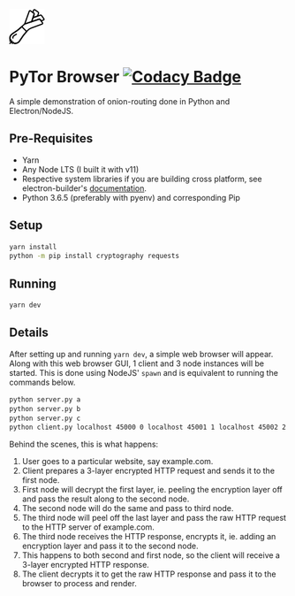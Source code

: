 ![logo](src/renderer/onion.png)
# PyTor Browser [![Codacy Badge](https://api.codacy.com/project/badge/Grade/41fa263f875e4d50b5d290a15f5c3d6c)](https://www.codacy.com/app/limyaojie93/pytor-browser?utm_source=github.com&amp;utm_medium=referral&amp;utm_content=causztic/pytor-browser&amp;utm_campaign=Badge_Grade)
A simple demonstration of onion-routing done in Python and Electron/NodeJS.

## Pre-Requisites
  - Yarn
  - Any Node LTS (I built it with v11)
  - Respective system libraries if you are building cross platform,
      see electron-builder's [documentation](https://www.electron.build/multi-platform-build).
  - Python 3.6.5 (preferably with pyenv) and corresponding Pip

## Setup
```sh
yarn install
python -m pip install cryptography requests
```

## Running
```sh
yarn dev
```

## Details
After setting up and running `yarn dev`, a simple web browser will appear.
Along with this web browser GUI, 1 client and 3 node instances will be started. 
This is done using NodeJS' `spawn` and is equivalent to running the commands below.

```sh
python server.py a
python server.py b
python server.py c
python client.py localhost 45000 0 localhost 45001 1 localhost 45002 2 https://motherfuckingwebsite.com/ 
```

Behind the scenes, this is what happens:
1. User goes to a particular website, say example.com.
2. Client prepares a 3-layer encrypted HTTP request and sends it to the first
    node.
3. First node will decrypt the first layer, ie. peeling the encryption layer
    off and pass the result along to the second node.
4. The second node will do the same and pass to third node.
5. The third node will peel off the last layer and pass the raw HTTP request to
    the HTTP server of example.com.
6. The third node receives the HTTP response, encrypts it, ie. adding an 
    encryption layer and pass it to the second node.
7. This happens to both second and first node, so the client will receive a
    3-layer encrypted HTTP response.
8. The client decrypts it to get the raw HTTP response and pass it to the browser
    to process and render.
